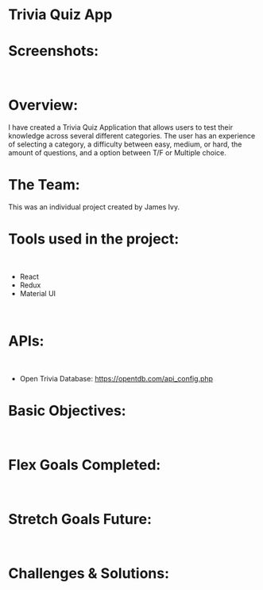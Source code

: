 # Trivia Quiz App

# Screenshots:
 <!-- ![Alt text](images/Homepage_Screen_shot_1.png)
<br/> -->

<br>


# Overview:

I have created a Trivia Quiz Application that allows users to test their knowledge across several different categories. The user has an experience of selecting a category, a difficulty between easy, medium, or hard, the amount of questions, and a option between T/F or Multiple choice.



# The Team:

This was an individual project created by James Ivy.


# Tools used in the project:
<br>

- React
- Redux
- Material UI

<br>

# APIs:
<br>

- Open Trivia Database: https://opentdb.com/api_config.php


# Basic Objectives:
<br>
<!-- Allow user to search for video game content that will return a information about the game. -->

# Flex Goals Completed:
<br>
<!-- - Allow users to search any video game of their choice and be able to provide a description for them. 
- Implement nice CSS animations and/or hover effects. -->


# Stretch Goals Future:
<br>
<!-- - Allow users to browse through a top sellers and new releases tab on our website. 
- Find a second API call to implement. -->


# Challenges & Solutions:
<br>
<!-- - Challenge: The user would have to search the name of the game with the exact match, for example, if a colon was used then a colon would have to be typed  for the results to return. 
- Solution: Pull data and save information to the local storage. -->
